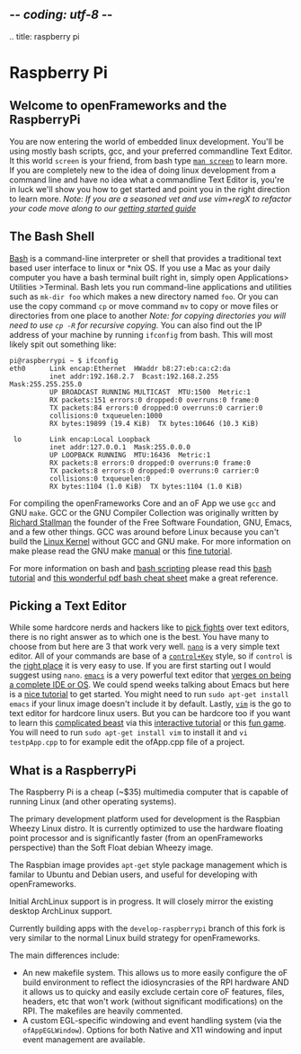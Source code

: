 ## -*- coding: utf-8 -*-
.. title: raspberry pi

Raspberry Pi
============


## Welcome to openFrameworks and the RaspberryPi
You are now entering the world of embedded linux development.  You'll be using mostly bash scripts, gcc, and your preferred commandline Text Editor.  It this world `screen` is your friend, from bash type [`man screen`](http://www.rackaid.com/resources/linux-screen-tutorial-and-how-to/) to learn more.  If you are completely new to the idea of doing linux development from a command line and have no idea what a commandline Text Editor is, you're in luck we'll show you how to get started and point you in the right direction to learn more. _Note: If you are a seasoned vet and use vim+regX to refactor your code move along to our [getting started guide](Raspberry-Pi-Getting-Started)_

## The Bash Shell
[Bash](http://en.wikipedia.org/wiki/Bash_\(Unix_shell\)) is a command-line interpreter or shell that provides a traditional text based user interface to linux or *nix OS. If you use a Mac as your daily computer you have a bash terminal built right in, simply open Applications> Utilities >Terminal.  Bash lets you run command-line applications and utilities such as `mk-dir foo` which makes a new directory named `foo`.  Or you can use the copy command `cp` or move command `mv` to copy or move files or directories from one place to another _Note: for copying directories you will need to use `cp -R` for recursive copying._  You can also find out the IP address of your machine by running `ifconfig` from bash.   This will most likely spit out something like:

    pi@raspberrypi ~ $ ifconfig
    eth0      Link encap:Ethernet  HWaddr b8:27:eb:ca:c2:da 
              inet addr:192.168.2.7  Bcast:192.168.2.255  Mask:255.255.255.0
              UP BROADCAST RUNNING MULTICAST  MTU:1500  Metric:1
              RX packets:151 errors:0 dropped:0 overruns:0 frame:0
              TX packets:84 errors:0 dropped:0 overruns:0 carrier:0
              collisions:0 txqueuelen:1000 
              RX bytes:19899 (19.4 KiB)  TX bytes:10646 (10.3 KiB)

     lo       Link encap:Local Loopback 
              inet addr:127.0.0.1  Mask:255.0.0.0
              UP LOOPBACK RUNNING  MTU:16436  Metric:1
              RX packets:8 errors:0 dropped:0 overruns:0 frame:0
              TX packets:8 errors:0 dropped:0 overruns:0 carrier:0
              collisions:0 txqueuelen:0 
              RX bytes:1104 (1.0 KiB)  TX bytes:1104 (1.0 KiB)

For compiling the openFrameworks Core and an oF App we use `gcc` and GNU `make`.  GCC or the GNU Compiler Collection was originally written by [Richard Stallman](http://en.wikipedia.org/wiki/Richard_Stallman) the founder of the Free Software Foundation, GNU, Emacs, and a few other things.  GCC was around before Linux because you can't build the [Linux Kernel](http://en.wikipedia.org/wiki/Linux_kernel) without GCC and GNU make.  For more information on make please read the GNU make [manual](http://www.gnu.org/software/make/manual/make.html) or this [fine tutorial](http://www3.ntu.edu.sg/home/ehchua/programming/cpp/gcc_make.html). 

For more information on bash and [bash scripting](http://linuxconfig.org/Bash_scripting_Tutorial) please read this [bash tutorial](http://tldp.org/LDP/abs/html/) and [this wonderful pdf bash cheat sheet](http://dl.dropbox.com/u/397277/bash_shell_cheat_sheetV2.pdf) make a great reference. 

## Picking a Text Editor 
While some hardcore nerds and hackers like to [pick fights](http://en.wikipedia.org/wiki/Editor_war) over text editors, there is no right answer as to which one is the best. You have many to choose from but here are 3 that work very well.  [`nano`](http://en.wikipedia.org/wiki/GNU_nano) is a very simple text editor.  All of your commands are base of a [`control+Key`](http://mintaka.sdsu.edu/reu/nano.html) style, so if `control` is the [right place](http://emacswiki.org/emacs/MovingTheCtrlKey) it is very easy to use.  If you are first starting out I would suggest using `nano`.  [`emacs`](http://www.gnu.org/software/emacs/) is a very powerful text editor that [verges on being a complete IDE or OS](http://en.wikipedia.org/wiki/Emacs#Features).  We could spend weeks talking about Emacs but here is a [nice tutorial](http://www2.lib.uchicago.edu/keith/tcl-course/emacs-tutorial.html) to get started.   You might need to run `sudo apt-get install emacs` if your linux image doesn't include it by default.  Lastly, [`vim`](http://www.vim.org/) is the go to text editor for hardcore linux users.  But you can be hardcore too if you want to learn this [complicated beast](http://www.viemu.com/a_vi_vim_graphical_cheat_sheet_tutorial.html) via this [interactive tutorial](http://www.openvim.com/tutorial.html) or this [fun game](http://vim-adventures.com/). You will need to run `sudo apt-get install vim` to install it and `vi testpApp.cpp` to for example edit the ofApp.cpp file of a project.


## What is a RaspberryPi

The Raspberry Pi is a cheap (~$35) multimedia computer that is capable of running Linux (and other operating systems).

The primary development platform used for development is the Raspbian Wheezy Linux distro. It is currently optimized to use the hardware floating point processor and is significantly faster (from an openFrameworks perspective) than the Soft Float debian Wheezy image.

The Raspbian image provides `apt-get` style package management which is familar to Ubuntu and Debian users, and useful for developing with openFrameworks.

Initial ArchLinux support is in progress.  It will closely mirror the existing desktop ArchLinux support.

Currently building apps with the `develop-raspberrypi` branch of this fork is very similar to the normal Linux build strategy for openFrameworks.

The main differences include:
- An new makefile system.  This allows us to more easily configure the oF build environment to reflect the idiosyncrasies of the RPI hardware AND it allows us to quicky and easily exclude certain core oF features, files, headers, etc that won't work (without significant modifications) on the RPI.  The makefiles are heavily commented.
- A custom EGL-specific windowing and event handling system (via the `ofAppEGLWindow`).  Options for both Native and X11 windowing and input event management are available.

